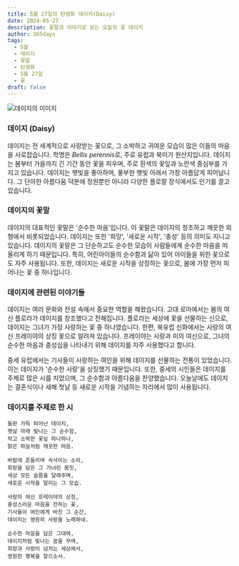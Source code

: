 ```yaml
---
title: 5월 27일의 탄생화 데이지(Daisy)
date: 2024-05-27
description: 꽃말과 이야기로 보는 오늘의 꽃 데이지
author: 365days
tags:
  - 5월
  - 데이지
  - 꽃말
  - 탄생화
  - 5월 27일
  - 꽃
draft: false
---
```


![데이지의 이미지](https://cdn.pixabay.com/photo/2018/05/23/23/10/daisies-3425426_1280.jpg#center)


### 데이지 (Daisy)

데이지는 전 세계적으로 사랑받는 꽃으로, 그 소박하고 귀여운 모습이 많은 이들의 마음을 사로잡습니다. 학명은 *Bellis perennis*로, 주로 유럽과 북미가 원산지입니다. 데이지는 봄부터 가을까지 긴 기간 동안 꽃을 피우며, 주로 흰색의 꽃잎과 노란색 중심부를 가지고 있습니다. 데이지는 햇빛을 좋아하며, 풍부한 햇빛 아래서 가장 아름답게 피어납니다. 그 단아한 아름다움 덕분에 정원뿐만 아니라 다양한 플로랄 장식에서도 인기를 끌고 있습니다.

### 데이지의 꽃말

데이지의 대표적인 꽃말은 '순수한 마음'입니다. 이 꽃말은 데이지의 청초하고 깨끗한 외형에서 비롯되었습니다. 데이지는 또한 '희망', '새로운 시작', '충성' 등의 의미도 지니고 있습니다. 데이지의 꽃말은 그 단순하고도 순수한 모습이 사람들에게 순수한 마음을 떠올리게 하기 때문입니다. 특히, 어린아이들의 순수함과 닮아 있어 아이들을 위한 꽃으로도 자주 사용됩니다. 또한, 데이지는 새로운 시작을 상징하는 꽃으로, 봄에 가장 먼저 피어나는 꽃 중 하나입니다.

### 데이지에 관련된 이야기들

데이지는 여러 문화와 전설 속에서 중요한 역할을 해왔습니다. 고대 로마에서는 봄의 여신 플로라가 데이지를 창조했다고 전해집니다. 플로라는 세상에 꽃을 선물하는 신으로, 데이지는 그녀가 가장 사랑하는 꽃 중 하나였습니다. 한편, 북유럽 신화에서는 사랑의 여신 프레이야의 상징 꽃으로 알려져 있습니다. 프레이야는 사랑과 미의 여신으로, 그녀의 순수한 마음과 충성심을 나타내기 위해 데이지를 자주 사용했다고 합니다.

중세 유럽에서는 기사들이 사랑하는 여인을 위해 데이지를 선물하는 전통이 있었습니다. 이는 데이지가 '순수한 사랑'을 상징했기 때문입니다. 또한, 중세의 시인들은 데이지를 주제로 많은 시를 지었으며, 그 순수함과 아름다움을 찬양했습니다. 오늘날에도 데이지는 결혼식이나 새해 첫날 등 새로운 시작을 기념하는 자리에서 많이 사용됩니다.

### 데이지를 주제로 한 시

```
들판 가득 피어난 데이지,
햇살 아래 빛나는 그 순수함,
작고 소박한 꽃잎 하나하나,
맑은 하늘처럼 깨끗한 마음.

바람에 흔들리며 속삭이는 소리,
희망을 담은 그 가녀린 몸짓,
세상 모든 슬픔을 달래주며,
새로운 시작을 알리는 그 모습.

사랑의 여신 프레이야의 상징,
충성스러운 마음을 전하는 꽃,
기사들이 여인에게 바친 그 순간,
데이지는 영원히 사랑을 노래하네.

순수한 마음을 담은 그대여,
데이지처럼 빛나는 꿈을 꾸며,
희망과 사랑이 넘치는 세상에서,
영원한 행복을 찾으소서.
```

